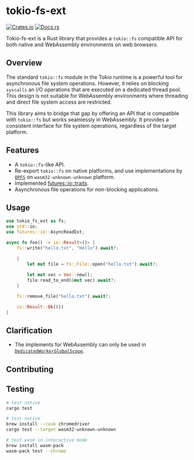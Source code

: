 # tokio-fs-ext

[![Crates.io](https://img.shields.io/crates/v/tokio-fs-ext.svg)](https://crates.io/crates/tokio-fs-ext)
[![Docs.rs](https://docs.rs/tokio-fs-ext/badge.svg)](https://docs.rs/tokio-fs-ext)

Tokio-fs-ext is a Rust library that provides a `tokio::fs` compatible API for both native and WebAssembly environments on web browsers.

## Overview

The standard `tokio::fs` module in the Tokio runtime is a powerful tool for asynchronous file system operations. However, it relies on blocking `syscalls` an I/O operations that are executed on a dedicated thread pool. This design is not suitable for WebAssembly environments where threading and direct file system access are restricted.

This library aims to bridge that gap by offering an API that is compatible with `tokio::fs` but works seamlessly in WebAssembly. It provides a consistent interface for file system operations, regardless of the target platform.

## Features

- A `tokio::fs`-like API.
- Re-export `tokio::fs` on native platforms, and use implementations by [`OPFS`](https://developer.mozilla.org/en-US/docs/Web/API/File_System_API/Origin_private_file_system) on `wasm32-unknown-unknown` platform.
- Implemented [futures::io::traits](https://docs.rs/futures/0.3.31/futures/io/index.html#traits).
- Asynchronous file operations for non-blocking applications.

## Usage

```rust
use tokio_fs_ext as fs;
use std::io;
use futures::io::AsyncReadExt;

async fn foo() -> io::Result<()> {
    fs::write("hello.txt", "Hello").await?;

    {
        let mut file = fs::File::open("hello.txt").await?;
    
        let mut vec = Vec::new();
        file.read_to_end(&mut vec).await?;
    }

    fs::remove_file("hello.txt").await?;

    io::Result::Ok(())
}
```

## Clarification

- The implements for WebAssembly can only be used in [`DedicatedWorkerGlobalScope`](https://developer.mozilla.org/en-US/docs/Web/API/DedicatedWorkerGlobalScope).

## Contributing

## Testing

```bash
# test native
cargo test

# test native
brew install --cask chromedriver
cargo test --target wasm32-unknown-unknown

# test wasm in interactive mode
brew install wasm-pack
wasm-pack test --chrome
```
